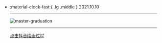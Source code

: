 #  

<div class="grid cards" markdown>

-   :material-clock-fast:{ .lg .middle } 2021.10.10

    ---

    <a><img alt="master-graduation" loading="lazy" src="../img/20211010.jpg" /></a>

    ---

    <a class="md-tag" href="https://www.douyin.com/user/MS4wLjABAAAA3shEtLqFq7-HiGjmUL-4t_qiv4qn_aGLh2VGj0Cj7tFDu7Bt5x-hbZ_VCyhDfA4Z?from_tab_name=main&modal_id=7017316432442625321">点击抖音绘画过程</a>

</div>
